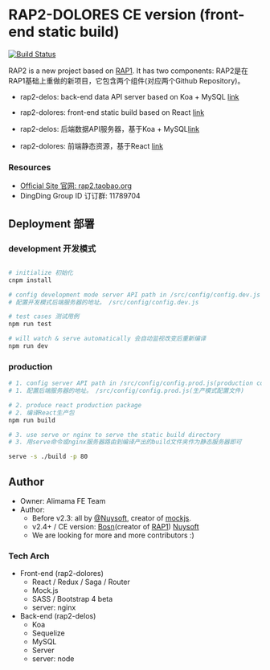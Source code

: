 # RAP2-DOLORES CE version (front-end static build)

[![Build Status](https://travis-ci.org/thx/rap2-dolores.svg?branch=master)](https://travis-ci.org/thx/rap2-dolores)


RAP2 is a new project based on [RAP1](https://github.com/thx/RAP). It has two components:
RAP2是在RAP1基础上重做的新项目，它包含两个组件(对应两个Github Repository)。

* rap2-delos: back-end data API server based on Koa + MySQL [link](http://github.com/thx/rap2-delos)
* rap2-dolores: front-end static build based on React [link](http://github.com/thx/rap2-dolores)

* rap2-delos: 后端数据API服务器，基于Koa + MySQL[link](http://github.com/thx/rap2-delos)
* rap2-dolores: 前端静态资源，基于React [link](http://github.com/thx/rap2-dolores)

### Resources

* [Official Site 官网: rap2.taobao.org](http://rap2.taobao.org)
* DingDing Group ID 订订群: 11789704

## Deployment 部署

### development 开发模式

```sh

# initialize 初始化
cnpm install

# config development mode server API path in /src/config/config.dev.js
# 配置开发模式后端服务器的地址。 /src/config/config.dev.js

# test cases 测试用例
npm run test

# will watch & serve automatically 会自动监视改变后重新编译
npm run dev

```

### production

```sh
# 1. config server API path in /src/config/config.prod.js(production config file)
# 1. 配置后端服务器的地址。 /src/config/config.prod.js(生产模式配置文件)

# 2. produce react production package
# 2. 编译React生产包
npm run build

# 3. use serve or nginx to serve the static build directory
# 3. 用serve命令或nginx服务器路由到编译产出的build文件夹作为静态服务器即可

serve -s ./build -p 80
```

## Author

* Owner: Alimama FE Team
* Author:
  * Before v2.3: all by [@Nuysoft](https://github.com/nuysoft/), creator of [mockjs](mockjs.com).
  * v2.4+ / CE version: [Bosn](http://github.com/bosn/)(creator of [RAP1](https://github.com/thx/RAP)) [Nuysoft](https://github.com/nuysoft/)
  * We are looking for more and more contributors :)


### Tech Arch

* Front-end (rap2-dolores)
    * React / Redux / Saga / Router
    * Mock.js
    * SASS / Bootstrap 4 beta
    * server: nginx
* Back-end (rap2-delos)
    * Koa
    * Sequelize
    * MySQL
    * Server
    * server: node

